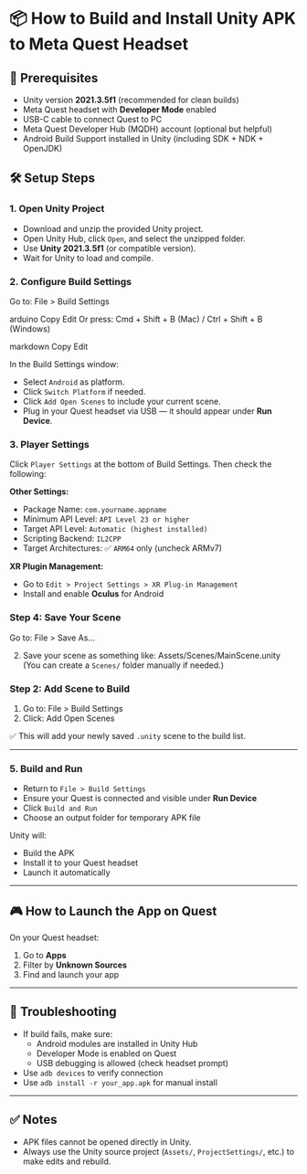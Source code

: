 # 📦 How to Build and Install Unity APK to Meta Quest Headset

## 🚀 Prerequisites

- Unity version **2021.3.5f1** (recommended for clean builds)
- Meta Quest headset with **Developer Mode** enabled
- USB-C cable to connect Quest to PC
- Meta Quest Developer Hub (MQDH) account (optional but helpful)
- Android Build Support installed in Unity (including SDK + NDK + OpenJDK)

## 🛠 Setup Steps

### 1. Open Unity Project

- Download and unzip the provided Unity project.
- Open Unity Hub, click `Open`, and select the unzipped folder.
- Use **Unity 2021.3.5f1** (or compatible version).
- Wait for Unity to load and compile.

### 2. Configure Build Settings

Go to:
File > Build Settings

arduino
Copy
Edit
Or press:
Cmd + Shift + B (Mac) / Ctrl + Shift + B (Windows)

markdown
Copy
Edit

In the Build Settings window:
- Select `Android` as platform.
- Click `Switch Platform` if needed.
- Click `Add Open Scenes` to include your current scene.
- Plug in your Quest headset via USB — it should appear under **Run Device**.

### 3. Player Settings

Click `Player Settings` at the bottom of Build Settings. Then check the following:

**Other Settings:**
- Package Name: `com.yourname.appname`
- Minimum API Level: `API Level 23 or higher`
- Target API Level: `Automatic (highest installed)`
- Scripting Backend: `IL2CPP`
- Target Architectures: ✅ `ARM64` only (uncheck ARMv7)

**XR Plugin Management:**
- Go to `Edit > Project Settings > XR Plug-in Management`
- Install and enable **Oculus** for Android

### Step 4: Save Your Scene
Go to:
File > Save As...

2. Save your scene as something like:
Assets/Scenes/MainScene.unity
(You can create a `Scenes/` folder manually if needed.)


### Step 2: Add Scene to Build

1. Go to:
File > Build Settings
2. Click:
Add Open Scenes

✅ This will add your newly saved `.unity` scene to the build list.

---

### 5. Build and Run

- Return to `File > Build Settings`
- Ensure your Quest is connected and visible under **Run Device**
- Click `Build and Run`
- Choose an output folder for temporary APK file

Unity will:
- Build the APK
- Install it to your Quest headset
- Launch it automatically

---

## 🎮 How to Launch the App on Quest

On your Quest headset:
1. Go to **Apps**
2. Filter by **Unknown Sources**
3. Find and launch your app

---

## 🧪 Troubleshooting

- If build fails, make sure:
  - Android modules are installed in Unity Hub
  - Developer Mode is enabled on Quest
  - USB debugging is allowed (check headset prompt)
- Use `adb devices` to verify connection
- Use `adb install -r your_app.apk` for manual install

---

## ✅ Notes

- APK files cannot be opened directly in Unity.
- Always use the Unity source project (`Assets/`, `ProjectSettings/`, etc.) to make edits and rebuild.
